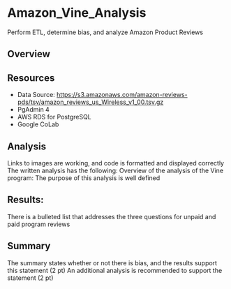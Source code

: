 # Amazon_Vine_Analysis
Perform ETL, determine bias, and analyze  Amazon Product Reviews

## Overview


## Resources

* Data Source: https://s3.amazonaws.com/amazon-reviews-pds/tsv/amazon_reviews_us_Wireless_v1_00.tsv.gz
* PgAdmin 4
* AWS RDS for PostgreSQL
* Google CoLab
 
## Analysis 

Links to images are working, and code is formatted and displayed correctly 
The written analysis has the following:
Overview of the analysis of the Vine program:
The purpose of this analysis is well defined 

## Results:

There is a bulleted list that addresses the three questions for unpaid and paid program reviews 

## Summary

The summary states whether or not there is bias, and the results support this statement (2 pt)
An additional analysis is recommended to support the statement (2 pt)
